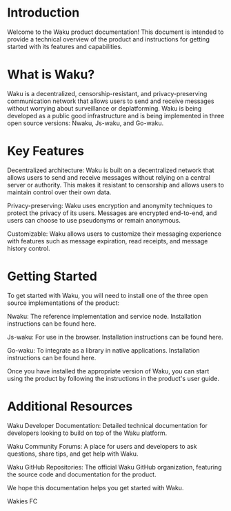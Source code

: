 # Introduction
Welcome to the Waku product documentation! This document is intended to provide a technical overview of the product and instructions for getting started with its features and capabilities.

# What is Waku?
Waku is a decentralized, censorship-resistant, and privacy-preserving communication network that allows users to send and receive messages without worrying about surveillance or deplatforming. Waku is being developed as a public good infrastructure and is being implemented in three open source versions: Nwaku, Js-waku, and Go-waku.

# Key Features
Decentralized architecture: Waku is built on a decentralized network that allows users to send and receive messages without relying on a central server or authority. This makes it resistant to censorship and allows users to maintain control over their own data.

Privacy-preserving: Waku uses encryption and anonymity techniques to protect the privacy of its users. Messages are encrypted end-to-end, and users can choose to use pseudonyms or remain anonymous.

Customizable: Waku allows users to customize their messaging experience with features such as message expiration, read receipts, and message history control.

# Getting Started
To get started with Waku, you will need to install one of the three open source implementations of the product:

Nwaku: The reference implementation and service node. Installation instructions can be found here.

Js-waku: For use in the browser. Installation instructions can be found here.

Go-waku: To integrate as a library in native applications. Installation instructions can be found here.

Once you have installed the appropriate version of Waku, you can start using the product by following the instructions in the product's user guide.

# Additional Resources
Waku Developer Documentation: Detailed technical documentation for developers looking to build on top of the Waku platform.

Waku Community Forums: A place for users and developers to ask questions, share tips, and get help with Waku.

Waku GitHub Repositories: The official Waku GitHub organization, featuring the source code and documentation for the product.

We hope this documentation helps you get started with Waku.

Wakies FC
